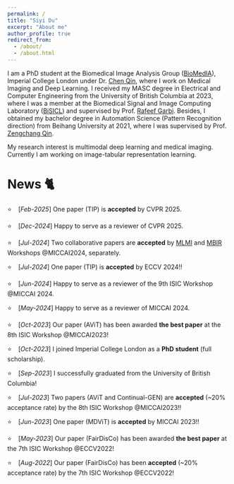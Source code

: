 ```yaml
---
permalink: /
title: "Siyi Du"
excerpt: "About me"
author_profile: true
redirect_from: 
  - /about/
  - /about.html
---
```


I am a PhD student at the Biomedical Image Analysis Group ([BioMedIA](https://biomedia.doc.ic.ac.uk/)), Imperial College London under Dr. [Chen Qin](https://cq615.github.io/), where I work on Medical Imaging and Deep Learning. I received my MASC degree in Electrical and Computer Engineering from the University of British Columbia at 2023, where I was a member at the Biomedical Signal and Image Computing Laboratory ([BiSICL](https://bisicl.ece.ubc.ca/)) and supervised by Prof. [Rafeef Garbi](https://bisicl.ece.ubc.ca/rafeef/). Besides, I obtained my bachelor degree in Automation Science (Pattern Recognition direction) from Beihang University at 2021, where I was supervised by Prof. [Zengchang Qin](https://scholar.google.com/citations?view_op=list_works&hl=en&hl=en&user=gl_tc8IAAAAJ&sortby=pubdate). 

My research interest is multimodal deep learning and medical imaging. Currently I am working on image-tabular representation learning. 

<!-- This is the front page of a website that is powered by the [academicpages template](https://github.com/academicpages/academicpages.github.io) and hosted on GitHub pages. [GitHub pages](https://pages.github.com) is a free service in which websites are built and hosted from code and data stored in a GitHub repository, automatically updating when a new commit is made to the respository. This template was forked from the [Minimal Mistakes Jekyll Theme](https://mmistakes.github.io/minimal-mistakes/) created by Michael Rose, and then extended to support the kinds of content that academics have: publications, talks, teaching, a portfolio, blog posts, and a dynamically-generated CV. You can fork [this repository](https://github.com/academicpages/academicpages.github.io) right now, modify the configuration and markdown files, add your own PDFs and other content, and have your own site for free, with no ads! An older version of this template powers my own personal website at [stuartgeiger.com](http://stuartgeiger.com), which uses [this Github repository](https://github.com/staeiou/staeiou.github.io). -->

News &#x1F408;
======
&#x2B50; &ensp; [*Feb-2025*] One paper (TIP) is **accepted** by CVPR 2025.

&#x2B50; &ensp; [*Dec-2024*] Happy to serve as a reviewer of CVPR 2025.

&#x2B50; &ensp; [*Jul-2024*] Two collaborative papers are **accepted** by [MLMI](https://mlmi.net/) and [MBIR](https://www.wbir.info/) Workshops @MICCAI2024, separately.

&#x2B50; &ensp; [*Jul-2024*] One paper (TIP) is **accepted** by ECCV 2024!!

&#x2B50; &ensp; [*Jun-2024*] Happy to serve as a reviewer of the 9th ISIC Workshop @MICCAI 2024.

&#x2B50; &ensp; [*May-2024*] Happy to serve as a reviewer of MICCAI 2024.

&#x2B50; &ensp; [*Oct-2023*] Our paper (AViT) has been awarded **the best paper** at the 8th ISIC Workshop @MICCAI2023!

&#x2B50; &ensp; [*Oct-2023*] I joined Imperial College London as a **PhD student** (full scholarship).

&#x2B50; &ensp; [*Sep-2023*] I successfully graduated from the University of British Columbia!

&#x2B50; &ensp; [*Jul-2023*] Two papers (AViT and Continual-GEN) are **accepted** (~20% acceptance rate) by the 8th ISIC Workshop @MICCAI2023!!

&#x2B50; &ensp; [*Jun-2023*] One paper (MDViT) is **accepted** by MICCAI 2023!!

&#x2B50; &ensp; [*May-2023*] Our paper (FairDisCo) has been awarded **the best paper** at the 7th ISIC Workshop @ECCV2022!

&#x2B50; &ensp; [*Aug-2022*] Our paper (FairDisCo) has been **accepted** (~20% acceptance rate) by the 7th ISIC Workshop @ECCV2022!


<!-- A data-driven personal website
======
Like many other Jekyll-based GitHub Pages templates, academicpages makes you separate the website's content from its form. The content & metadata of your website are in structured markdown files, while various other files constitute the theme, specifying how to transform that content & metadata into HTML pages. You keep these various markdown (.md), YAML (.yml), HTML, and CSS files in a public GitHub repository. Each time you commit and push an update to the repository, the [GitHub pages](https://pages.github.com/) service creates static HTML pages based on these files, which are hosted on GitHub's servers free of charge.

Many of the features of dynamic content management systems (like Wordpress) can be achieved in this fashion, using a fraction of the computational resources and with far less vulnerability to hacking and DDoSing. You can also modify the theme to your heart's content without touching the content of your site. If you get to a point where you've broken something in Jekyll/HTML/CSS beyond repair, your markdown files describing your talks, publications, etc. are safe. You can rollback the changes or even delete the repository and start over -- just be sure to save the markdown files! Finally, you can also write scripts that process the structured data on the site, such as [this one](https://github.com/academicpages/academicpages.github.io/blob/master/talkmap.ipynb) that analyzes metadata in pages about talks to display [a map of every location you've given a talk](https://academicpages.github.io/talkmap.html).

Getting started
======
1. Register a GitHub account if you don't have one and confirm your e-mail (required!)
1. Fork [this repository](https://github.com/academicpages/academicpages.github.io) by clicking the "fork" button in the top right. 
1. Go to the repository's settings (rightmost item in the tabs that start with "Code", should be below "Unwatch"). Rename the repository "[your GitHub username].github.io", which will also be your website's URL.
1. Set site-wide configuration and create content & metadata (see below -- also see [this set of diffs](http://archive.is/3TPas) showing what files were changed to set up [an example site](https://getorg-testacct.github.io) for a user with the username "getorg-testacct")
1. Upload any files (like PDFs, .zip files, etc.) to the files/ directory. They will appear at https://[your GitHub username].github.io/files/example.pdf.  
1. Check status by going to the repository settings, in the "GitHub pages" section

Site-wide configuration
------
The main configuration file for the site is in the base directory in [_config.yml](https://github.com/academicpages/academicpages.github.io/blob/master/_config.yml), which defines the content in the sidebars and other site-wide features. You will need to replace the default variables with ones about yourself and your site's github repository. The configuration file for the top menu is in [_data/navigation.yml](https://github.com/academicpages/academicpages.github.io/blob/master/_data/navigation.yml). For example, if you don't have a portfolio or blog posts, you can remove those items from that navigation.yml file to remove them from the header. 

Create content & metadata
------
For site content, there is one markdown file for each type of content, which are stored in directories like _publications, _talks, _posts, _teaching, or _pages. For example, each talk is a markdown file in the [_talks directory](https://github.com/academicpages/academicpages.github.io/tree/master/_talks). At the top of each markdown file is structured data in YAML about the talk, which the theme will parse to do lots of cool stuff. The same structured data about a talk is used to generate the list of talks on the [Talks page](https://academicpages.github.io/talks), each [individual page](https://academicpages.github.io/talks/2012-03-01-talk-1) for specific talks, the talks section for the [CV page](https://academicpages.github.io/cv), and the [map of places you've given a talk](https://academicpages.github.io/talkmap.html) (if you run this [python file](https://github.com/academicpages/academicpages.github.io/blob/master/talkmap.py) or [Jupyter notebook](https://github.com/academicpages/academicpages.github.io/blob/master/talkmap.ipynb), which creates the HTML for the map based on the contents of the _talks directory).

**Markdown generator**

I have also created [a set of Jupyter notebooks](https://github.com/academicpages/academicpages.github.io/tree/master/markdown_generator
) that converts a CSV containing structured data about talks or presentations into individual markdown files that will be properly formatted for the academicpages template. The sample CSVs in that directory are the ones I used to create my own personal website at stuartgeiger.com. My usual workflow is that I keep a spreadsheet of my publications and talks, then run the code in these notebooks to generate the markdown files, then commit and push them to the GitHub repository.

How to edit your site's GitHub repository
------
Many people use a git client to create files on their local computer and then push them to GitHub's servers. If you are not familiar with git, you can directly edit these configuration and markdown files directly in the github.com interface. Navigate to a file (like [this one](https://github.com/academicpages/academicpages.github.io/blob/master/_talks/2012-03-01-talk-1.md) and click the pencil icon in the top right of the content preview (to the right of the "Raw | Blame | History" buttons). You can delete a file by clicking the trashcan icon to the right of the pencil icon. You can also create new files or upload files by navigating to a directory and clicking the "Create new file" or "Upload files" buttons. 

Example: editing a markdown file for a talk
![Editing a markdown file for a talk](/images/editing-talk.png)

For more info
------
More info about configuring academicpages can be found in [the guide](https://academicpages.github.io/markdown/). The [guides for the Minimal Mistakes theme](https://mmistakes.github.io/minimal-mistakes/docs/configuration/) (which this theme was forked from) might also be helpful. -->
